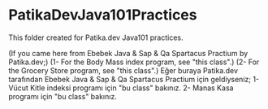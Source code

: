 # PatikaDevJava101Practices
This folder created for Patika.dev Java101 practices.

(If you came here from Ebebek Java & Sap & Qa Spartacus Practium by Patika.dev;)
(1- For the Body Mass index program, see "this class".)
(2- For the Grocery Store program, see "this class".)
Eğer buraya Patika.dev tarafından Ebebek Java & Sap & Qa Spartacus Practium için geldiyseniz;
1- Vücut Kitle indeksi programı için "bu class" bakınız.
2- Manas Kasa programı için "bu class" bakınız.

